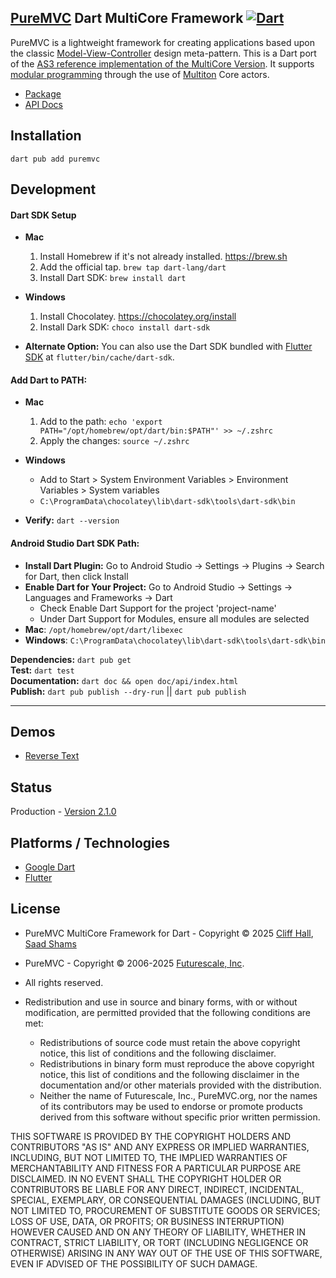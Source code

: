 ## [PureMVC](http://puremvc.github.com/) Dart MultiCore Framework [![Dart](https://github.com/saadshams/puremvc-dart-multicore-framework/actions/workflows/dart.yml/badge.svg)](https://github.com/saadshams/puremvc-dart-multicore-framework/actions/workflows/dart.yml)

PureMVC is a lightweight framework for creating applications based upon the classic [Model-View-Controller](http://en.wikipedia.org/wiki/Model-view-controller) design meta-pattern. This is a Dart port of the [AS3 reference implementation of the MultiCore Version](https://github.com/PureMVC/puremvc-as3-multicore-framework/wiki). It supports [modular programming](http://en.wikipedia.org/wiki/Modular_programming) through the use of [Multiton](http://en.wikipedia.org/wiki/Multiton) Core actors.

* [Package](http://pub.dartlang.org/packages/puremvc)
* [API Docs](http://puremvc.org/pages/docs/Dart/multicore/puremvc.html)

## Installation
`dart pub add puremvc`

## Development

#### Dart SDK Setup
* **Mac**
  1. Install Homebrew if it's not already installed. https://brew.sh
  2. Add the official tap.
     `brew tap dart-lang/dart`
  3. Install Dart SDK:
     `brew install dart`
* **Windows**
  1. Install Chocolatey. https://chocolatey.org/install
  2. Install Dark SDK:
     `choco install dart-sdk`

* **Alternate Option:** You can also use the Dart SDK bundled with [Flutter SDK](https://docs.flutter.dev/get-started/install) at `flutter/bin/cache/dart-sdk`.

#### Add Dart to PATH:
* **Mac**
    1. Add to the path: `echo 'export PATH="/opt/homebrew/opt/dart/bin:$PATH"' >> ~/.zshrc`
    2. Apply the changes: `source ~/.zshrc`

* **Windows**
  - Add to Start > System Environment Variables > Environment Variables > System variables
  - `C:\ProgramData\chocolatey\lib\dart-sdk\tools\dart-sdk\bin`

* **Verify:** `dart --version`

#### Android Studio Dart SDK Path:
* **Install Dart Plugin:** Go to Android Studio -> Settings -> Plugins -> Search for Dart, then click Install
* **Enable Dart for Your Project:** Go to Android Studio -> Settings -> Languages and Frameworks -> Dart
  * Check Enable Dart Support for the project 'project-name'
  * Under Dart Support for Modules, ensure all modules are selected
* **Mac**: `/opt/homebrew/opt/dart/libexec`
* **Windows**: `C:\ProgramData\chocolatey\lib\dart-sdk\tools\dart-sdk\bin`

**Dependencies:** `dart pub get`  
**Test:** `dart test`  
**Documentation:** `dart doc && open doc/api/index.html`  
**Publish:** `dart pub publish --dry-run` || `dart pub publish`  

---

## Demos
* [Reverse Text](https://github.com/PureMVC/puremvc-dart-demo-reversetext/wiki)

## Status
Production - [Version 2.1.0](https://github.com/PureMVC/puremvc-dart-multicore-framework/blob/master/VERSION)

## Platforms / Technologies
* [Google Dart](http://www.dartlang.org)
* [Flutter](https://en.wikipedia.org/wiki/Flutter_(software))

## License
* PureMVC MultiCore Framework for Dart - Copyright © 2025 [Cliff Hall](https://www.linkedin.com/in/cliff/), [Saad Shams](https://www.linkedin.com/in/muizz/)
* PureMVC - Copyright © 2006-2025 [Futurescale, Inc](http://futurescale.com).
* All rights reserved.

* Redistribution and use in source and binary forms, with or without modification, are permitted provided that the following conditions are met:

   * Redistributions of source code must retain the above copyright notice, this list of conditions and the following disclaimer.
   * Redistributions in binary form must reproduce the above copyright notice, this list of conditions and the following disclaimer in the documentation and/or other materials provided with the distribution.
   * Neither the name of Futurescale, Inc., PureMVC.org, nor the names of its contributors may be used to endorse or promote products derived from this software without specific prior written permission.

THIS SOFTWARE IS PROVIDED BY THE COPYRIGHT HOLDERS AND CONTRIBUTORS "AS IS" AND ANY EXPRESS OR IMPLIED WARRANTIES, INCLUDING, BUT NOT LIMITED TO, THE IMPLIED WARRANTIES OF MERCHANTABILITY AND FITNESS FOR A PARTICULAR PURPOSE ARE DISCLAIMED. IN NO EVENT SHALL THE COPYRIGHT HOLDER OR CONTRIBUTORS BE LIABLE FOR ANY DIRECT, INDIRECT, INCIDENTAL, SPECIAL, EXEMPLARY, OR CONSEQUENTIAL DAMAGES (INCLUDING, BUT NOT LIMITED TO, PROCUREMENT OF SUBSTITUTE GOODS OR SERVICES; LOSS OF USE, DATA, OR PROFITS; OR BUSINESS INTERRUPTION) HOWEVER CAUSED AND ON ANY THEORY OF LIABILITY, WHETHER IN CONTRACT, STRICT LIABILITY, OR TORT (INCLUDING NEGLIGENCE OR OTHERWISE) ARISING IN ANY WAY OUT OF THE USE OF THIS SOFTWARE, EVEN IF ADVISED OF THE POSSIBILITY OF SUCH DAMAGE.

